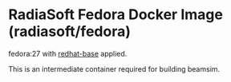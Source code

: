 # RadiaSoft Fedora Docker Image (radiasoft/fedora)

fedora:27 with
[redhat-base](https://github.com/radiasoft/download/tree/master/installers/redhat-base)
applied.

This is an intermediate container required for building beamsim.

